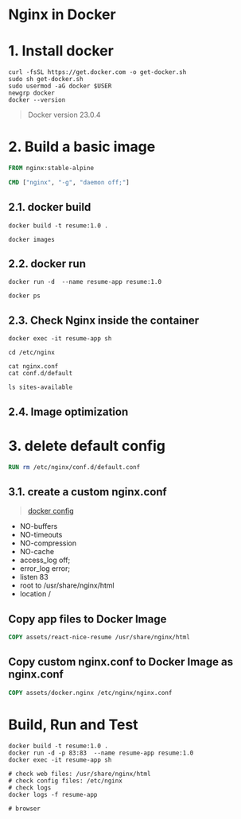 # Nginx in Docker <!-- omit in toc -->

# 1. Install docker
```
curl -fsSL https://get.docker.com -o get-docker.sh
sudo sh get-docker.sh
sudo usermod -aG docker $USER
newgrp docker
docker --version
```
> Docker version 23.0.4

# 2. Build a basic image
```dockerfile
FROM nginx:stable-alpine

CMD ["nginx", "-g", "daemon off;"]
```
## 2.1. docker build
```
docker build -t resume:1.0 .

docker images
```
## 2.2. docker run
```
docker run -d  --name resume-app resume:1.0

docker ps
```

## 2.3. Check Nginx inside the container
```
docker exec -it resume-app sh

cd /etc/nginx

cat nginx.conf
cat conf.d/default

ls sites-available
```

## 2.4. Image optimization
# 3. delete default config
```dockerfile
RUN rm /etc/nginx/conf.d/default.conf
```
## 3.1. create a custom nginx.conf
> [docker config](./assets/docker.nginx)
- NO-buffers
- NO-timeouts
- NO-compression
- NO-cache
- access_log off;
- error_log  error;
- listen 83
- root to /usr/share/nginx/html
- location /
## Copy app files to Docker Image
```dockerfile
COPY assets/react-nice-resume /usr/share/nginx/html
```
## Copy custom nginx.conf to Docker Image as nginx.conf
```dockerfile
COPY assets/docker.nginx /etc/nginx/nginx.conf
```

# Build, Run and Test
```
docker build -t resume:1.0 .
docker run -d -p 83:83  --name resume-app resume:1.0
docker exec -it resume-app sh

# check web files: /usr/share/nginx/html
# check config files: /etc/nginx
# check logs
docker logs -f resume-app

# browser
```



```

```
